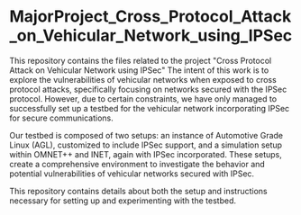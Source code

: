 # MajorProject_Cross_Protocol_Attack_on_Vehicular_Network_using_IPSec
This repository contains the files related to the project "Cross Protocol Attack on Vehicular Network using IPSec"
The intent of this work is to explore the vulnerabilities of vehicular networks when exposed to cross protocol attacks, specifically focusing on networks secured with the IPSec protocol. However, due to certain constraints, we have only managed to successfully set up a testbed for the vehicular network incorporating IPSec for secure communications.

Our testbed is composed of two setups: an instance of Automotive Grade Linux (AGL), customized to include IPSec support, and a simulation setup within OMNET++ and INET, again with IPSec incorporated. These setups, create a comprehensive environment to investigate the behavior and potential vulnerabilities of vehicular networks secured with IPSec.

This repository contains details about both the setup and instructions necessary for setting up and experimenting with the testbed.

